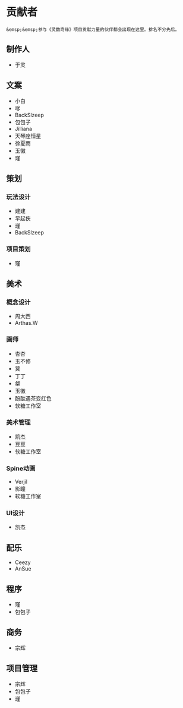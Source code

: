# 贡献者

```{note}
&emsp;&emsp;参与《灵数奇缘》项目贡献力量的伙伴都会出现在这里。排名不分先后。
```

## 制作人

* 于灵

## 文案

* 小白
* 嗲
* BackSlzeep
* 包包子
* Jilliana
* 天琴座恒星
* 徐夏雨
* 玉徽
* 瑾

## 策划

### 玩法设计

* 建建
* 早起侠
* 瑾
* BackSlzeep

### 项目策划

* 瑾

## 美术

### 概念设计

* 周大西
* Arthas.W

### 画师

* 杏杏
* 玉不修
* 蓂
* 丁丁
* 桀
* 玉徽
* 酚酞遇茶变红色
* 软糖工作室

### 美术管理

* 凯杰
* 豆豆
* 软糖工作室

### Spine动画

* Verjil
* 影瞳
* 软糖工作室

### UI设计

* 凯杰

## 配乐

* Ceezy
* AnSue

## 程序

* 瑾
* 包包子

## 商务

* 宗辉

## 项目管理

* 宗辉
* 包包子
* 瑾

